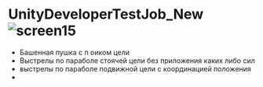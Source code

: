 # UnityDeveloperTestJob_New![screen15](https://user-images.githubusercontent.com/59829650/161828448-5e8917bb-df51-4597-8656-b7e6d02d4e6e.png)
-  Башенная пушка с  п оиком цели
-  Выстрелы по параболе стоячей цели без приложения каких либо сил
-  выстрелы по параболе подвижной цели с координацией положения 
-  

